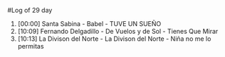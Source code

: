 #Log of 29 day

1. [00:00] Santa Sabina - Babel - TUVE UN SUEÑO
1. [10:09] Fernando Delgadillo - De Vuelos y de Sol - Tienes Que Mirar
1. [10:13] La Divison del Norte - La Divison del Norte - Niña no me lo permitas
